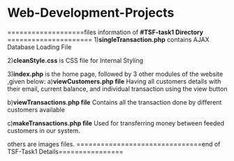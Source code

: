 # Web-Development-Projects


===================files information of **#TSF-task1 Directory** =====================
1)**singleTransaction.php** contains AJAX Database Loading File

2)**cleanStyle.css** is CSS file for Internal Styling

3)**index.php** is the home page, followed by 3 other modules of the website ,given below:
  a)**viewCustomers.php file** 
  Having all customers details with their email, current balance, and individual transaction using the view button 
  
  b)**viewTransactions.php file**
  Contains all the transaction done by different customers available
  
  c)**makeTransactions.php file**
  Used for transferring money between feeded customers in our system.

others are images files.
===============================end of TSF-Task1 Details================
